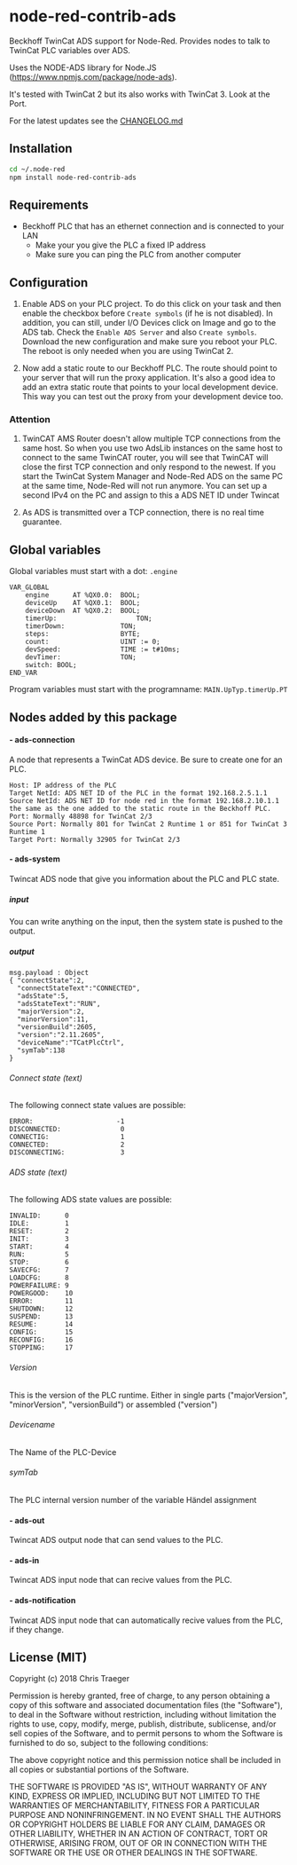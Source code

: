 # node-red-contrib-ads

Beckhoff TwinCat ADS support for Node-Red. Provides nodes to talk to TwinCat PLC variables over ADS.

Uses the NODE-ADS library for Node.JS (https://www.npmjs.com/package/node-ads).

It's tested with TwinCat 2 but its also works with TwinCat 3. Look at the Port.

For the latest updates see the [CHANGELOG.md](https://github.com/ChrisHanuta/node-red-contrib-ads/blob/master/CHANGELOG.md)

## Installation

```sh
cd ~/.node-red
npm install node-red-contrib-ads
```

## Requirements
* Beckhoff PLC that has an ethernet connection and is connected to your LAN
    * Make your you give the PLC a fixed IP address
    * Make sure you can ping the PLC from another computer

## Configuration

1. Enable ADS on your PLC project. To do this click on your task and then enable the checkbox before `Create symbols` (if he is not disabled).
In addition, you can still, under I/O Devices click on Image and go to the ADS tab. Check the `Enable ADS Server` and also `Create symbols`.
Download the new configuration and make sure you reboot your PLC. The reboot is only needed when you are using TwinCat 2.

2. Now add a static route to our Beckhoff PLC. The route should point to your server that will run the proxy application.
It's also a good idea to add an extra static route that points to your local development device. This way you can test out the proxy from your development device too.

### Attention

1. TwinCAT AMS Router doesn't allow multiple TCP connections from the same host. So when you use two AdsLib instances on the same host to connect to the same TwinCAT router, you will see that TwinCAT will close the first TCP connection and only respond to the newest. If you start the TwinCat System Manager and Node-Red ADS on the same PC at the same time, Node-Red will not run anymore. You can set up a second IPv4 on the PC and assign to this a ADS NET ID under Twincat

2. As ADS is transmitted over a TCP connection, there is no real time guarantee.


## Global variables
Global variables must start with a dot: ```.engine```
```
VAR_GLOBAL
	engine		AT %QX0.0:	BOOL;
	deviceUp	AT %QX0.1:	BOOL;
	deviceDown	AT %QX0.2:	BOOL;
	timerUp:					TON;
	timerDown:				TON;
	steps:					BYTE;
	count:					UINT := 0;
	devSpeed:				TIME := t#10ms;
	devTimer:				TON;
	switch: BOOL;
END_VAR
```

Program variables must start with the programname: ```MAIN.UpTyp.timerUp.PT```



## Nodes added by this package

#### - ads-connection

A node that represents a TwinCat ADS device.
Be sure to create one for an PLC.

```
Host: IP address of the PLC
Target NetId: ADS NET ID of the PLC in the format 192.168.2.5.1.1
Source NetId: ADS NET ID for node red in the format 192.168.2.10.1.1 the same as the one added to the static route in the Beckhoff PLC.
Port: Normally 48898 for TwinCat 2/3
Source Port: Normally 801 for TwinCat 2 Runtime 1 or 851 for TwinCat 3 Runtime 1
Target Port: Normally 32905 for TwinCat 2/3
```

#### - ads-system

Twincat ADS node that give you information about the PLC and PLC state.

##### input
You can write anything on the input, then the system state is pushed to the output.

##### output
```
msg.payload : Object
{ "connectState":2,
  "connectStateText":"CONNECTED",
  "adsState":5,
  "adsStateText":"RUN",
  "majorVersion":2,
  "minorVersion":11,
  "versionBuild":2605,
  "version":"2.11.2605",
  "deviceName":"TCatPlcCtrl",
  "symTab":138
}
```
###### Connect state (text)
The following connect state values are possible:
```
ERROR:                     -1
DISCONNECTED:               0
CONNECTIG:                  1
CONNECTED:                  2
DISCONNECTING:              3
```

###### ADS state (text)
The following ADS state values are possible:
```
INVALID:      0
IDLE:         1
RESET:        2
INIT:         3
START:        4
RUN:          5
STOP:         6
SAVECFG:      7
LOADCFG:      8
POWERFAILURE: 9
POWERGOOD:    10
ERROR:        11
SHUTDOWN:     12
SUSPEND:      13
RESUME:       14
CONFIG:       15
RECONFIG:     16
STOPPING:     17
```

###### Version
This is the version of the PLC runtime. Either in single parts ("majorVersion", "minorVersion", "versionBuild") or assembled ("version")

###### Devicename
The Name of the PLC-Device

###### symTab
The PLC internal version number of the variable Händel assignment

#### - ads-out

Twincat ADS output node that can send values to the PLC.

#### - ads-in

Twincat ADS input node that can recive values from the PLC.

#### - ads-notification

Twincat ADS input node that can automatically recive values from the PLC, if they change.



License (MIT)
-------------
Copyright (c) 2018 Chris Traeger

Permission is hereby granted, free of charge, to any person obtaining a copy of this software and associated documentation files (the "Software"), to deal in the Software without restriction, including without limitation the rights to use, copy, modify, merge, publish, distribute, sublicense, and/or sell copies of the Software, and to permit persons to whom the Software is furnished to do so, subject to the following conditions:

The above copyright notice and this permission notice shall be included in all copies or substantial portions of the Software.

THE SOFTWARE IS PROVIDED "AS IS", WITHOUT WARRANTY OF ANY KIND, EXPRESS OR IMPLIED, INCLUDING BUT NOT LIMITED TO THE WARRANTIES OF MERCHANTABILITY, FITNESS FOR A PARTICULAR PURPOSE AND NONINFRINGEMENT. IN NO EVENT SHALL THE AUTHORS OR COPYRIGHT HOLDERS BE LIABLE FOR ANY CLAIM, DAMAGES OR OTHER LIABILITY, WHETHER IN AN ACTION OF CONTRACT, TORT OR OTHERWISE, ARISING FROM, OUT OF OR IN CONNECTION WITH THE SOFTWARE OR THE USE OR OTHER DEALINGS IN THE SOFTWARE.
